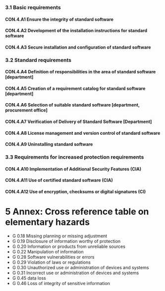 ### 3.1 Basic requirements
#### CON.4.A1 Ensure the integrity of standard software
#### CON.4.A2 Development of the installation instructions for standard software
#### CON.4.A3 Secure installation and configuration of standard software
### 3.2 Standard requirements
#### CON.4.A4 Definition of responsibilities in the area of ​​standard software [department]
#### CON.4.A5 Creation of a requirement catalog for standard software [department]
#### CON.4.A6 Selection of suitable standard software [department, procurement office]
#### CON.4.A7 Verification of Delivery of Standard Software [Department]
#### CON.4.A8 License management and version control of standard software
#### CON.4.A9 Uninstalling standard software
### 3.3 Requirements for increased protection requirements
#### CON.4.A10 Implementation of Additional Security Features (CIA)
#### CON.4.A11 Use of certified standard software (CIA)
#### CON.4.A12 Use of encryption, checksums or digital signatures (CI)
# 5 Annex: Cross reference table on elementary hazards
* G 0.18 Missing planning or missing adjustment
* G 0.19 Disclosure of information worthy of protection
* G 0.20 Information or products from unreliable sources
* G 0.22 Manipulation of information
* G 0.28 Software vulnerabilities or errors
* G 0.29 Violation of laws or regulations
* G 0.30 Unauthorized use or administration of devices and systems
* G 0.31 Incorrect use or administration of devices and systems
* G 0.45 data loss
* G 0.46 Loss of integrity of sensitive information
